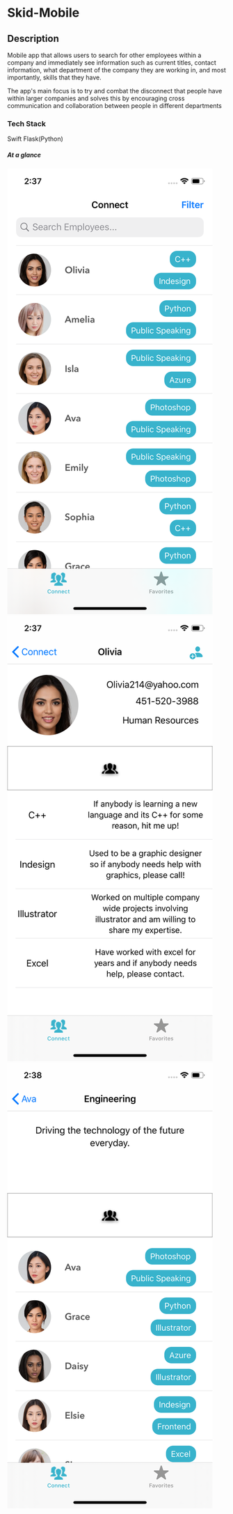 # Skid-Mobile
## Description
Mobile app that allows users to search for other employees within a company and immediately see information such as current titles, contact information, what department of the company they are working in, and most importantly, skills that they have.

The app's main focus is to try and combat the disconnect that people have within larger companies and solves this by encouraging cross communication and collaboration between people in different departments

### Tech Stack
Swift
Flask(Python)


##### At a glance

![](images/screen-1.png)
![](images/screen-2.png)
![](images/screen-3.png)



